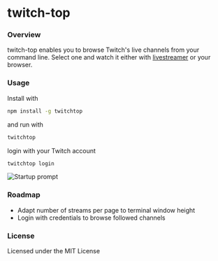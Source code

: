 # twitch-top

### Overview

twitch-top enables you to browse Twitch's live channels from your command line. Select one and watch it either with [livestreamer][] or your browser.

[livestreamer]: http://livestreamer.tanuki.se/

### Usage

Install with
```bash
npm install -g twitchtop
```

and run with
```bash
twitchtop
```

login with your Twitch account
```bash
twitchtop login
```

![Startup prompt](http://i.imgur.com/UFbOpKd.png?1)


### Roadmap
* Adapt number of streams per page to terminal window height
* Login with credentials to browse followed channels

### License

Licensed under the MIT License
